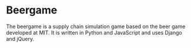 Beergame
========
The beergame is a supply chain simulation game based on the beer game developed
at MIT.  It is written in Python and JavaScript and uses Django and jQuery.
